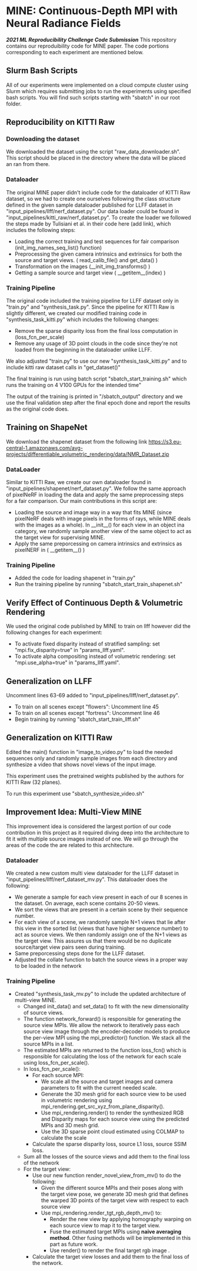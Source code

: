 # MINE: Continuous-Depth MPI with Neural Radiance Fields
 
***2021 ML Reproducibility Challenge Code Submission***
This repository contains our reproduibility code for MINE paper. The code portions corresponding to each experiment are mentioned below.

## Slurm Bash Scripts

All of our experiments were implemented on a cloud compute cluster using Slurm which requires submitting jobs to run the experiments using specified bash scripts. You will find such scripts starting with "sbatch" in our root folder.

## Reproducibility on KITTI Raw

### Downloading the dataset
We downloaded the dataset using the script "raw_data_downloader.sh". This script should be placed in the directory where the data will be placed an ran from there.

### Dataloader
The original MINE paper didn't include code for the dataloader of KITTI Raw dataset, so we had to create one ourselves following the class structure defined in the given sample dataloader published for LLFF dataset in "input_pipelines/llff/nerf_dataset.py". Our data loader could be found in "input_pipelines/kitti_raw/nerf_dataset.py". To create the loader we followed the steps made by Tulisiani et al. in their code here (add link), which includes the following steps:

 - Loading the correct training and test sequences for fair comparison (init_img_names_seq_list() function)
 - Preprocessing the given camera intrinsics and extrinsics for both the source and target views. ( read_calib_file() and get_data() )
 - Transformation on the images (__init_img_transforms() )
 - Getting a sample source and target view ( \_\_getitem\_\_(index) )

###  Training Pipeline
The original code included the training pipeline for LLFF dataset only in "train.py" and "synthesis_task.py". Since the pipeline for KITTI Raw is slightly different, we created our modified training code in "synthesis_task_kitti.py" which includes the following changes:

 - Remove the sparse disparity loss from the final loss computation in (loss_fcn_per_scale)
 - Remove any usage of 3D point clouds in the code since they're not loaded from the beginning in the dataloader unlike LLFF.

We also adjusted "train.py" to use our new "synthesis_task_kitti.py" and to include kitti raw dataset calls in "get_dataset()"

The final training is run using batch script "sbatch_start_training.sh" which runs the training on 4 V100 GPUs for the intended time"

The output of the training is printed in "/sbatch_output" directory and we use the final validation step after the final epoch done and report the results as the original code does.

## Training on ShapeNet

We download the shapenet dataset from the following link 
https://s3.eu-central-1.amazonaws.com/avg-projects/differentiable_volumetric_rendering/data/NMR_Dataset.zip

### DataLoader
Similar to KITTI Raw, we create our own dataloader found in "input_pipelines/shapenet/nerf_dataset.py". We follow the same approach of pixelNeRF in loading the data and apply the same preprocessing steps for a fair comparison. Our main contributions in this script are:

 - Loading the source and image way in a way that fits MINE (since pixelNeRF deals with image pixels in the forms of rays, while MINE deals with the images as a whole). In \_\_init\_\_() for each view in an object ina category, we randomly sample another view of the same object to act as the target view for supervising MINE.
 - Apply the same preporcessing on camera intrinsics and extrinsics as pixelNERF in ( \_\_getitem\_\_() )
### Training Pipeline
 -   Added the code for loading shapenet in "train.py"
 -  Run the training pipeline by running "sbatch_start_train_shapenet.sh"
## Verify Effect of Continuous Depth \& Volumetric Rendering
We used the original code published by MINE to train on llff however did the following changes for each experiment:
 - To activate fixed disparity instead of stratified sampling: set "mpi.fix_disparity=true" in "params_llff.yaml".
 - To activate alpha compositing instead of volumetric rendering: set "mpi.use_alpha=true" in "params_llff.yaml".

## Generalization on LLFF
Uncomment lines 63-69 added to "input_pipelines/llff/nerf_dataset.py".
 - To train on all scenes except "flowers": Uncomment line 45
 - To train on all scenes except "fortress": Uncomment line 46
 - Begin training by running "sbatch_start_train_llff.sh"
## Generalization on KITTI Raw
Edited the main() function in "image_to_video.py" to load the needed sequences only and randomly sample images from each directory and synthesize a video that shows novel views of the input image. 

This experiment uses the pretrained weights published by the authors for KITTI Raw (32 planes).

To run this experiment use "sbatch_synthesize_video.sh"

## Improvement Idea: Multi-View MINE

This improvement idea is considered the largest portion of our code contribution in this project as it required diving deep into the architecture to fit it with multiple source images instead of one. We will go through the areas of the code the are related to this architecture.
### Dataloader
We created a new custom multi view dataloader for the LLFF dataset in "input_pipelines/llff/nerf_dataset_mv.py". This dataloader does the following:

 - We generate a sample for each view present in each of our 8 scenes in the dataset. On average, each scene contains 20-50 views. 
 - We sort the views that are present in a certain scene by their sequence number.
 - For each view of a scene, we randomly sample N+1 views that lie after this view in the sorted list (views that have higher sequence number) to act as source views. We then randomly assign one of the N+1 views as the target view. This assures us that there would be no duplicate source/target view pairs seen during training.
 - Same preporcessing steps done for the LLFF dataset.
 - Adjusted the collate function to batch the source views in a proper way to be loaded in the network
### Training Pipeline
 - Created "synthesis_task_mv.py" to include the updated architecture of multi-view MINE.
	 - Changed init_data() and set_data() to fit with the new dimensionality of source views.
	 - The function network_forward() is responsible for generating the source view MPIs. We allow the network to iteratively pass each source view image through the encoder-decoder models to produce the per-view MPI using the mpi_predictor() function. We stack all the source MPIs in a list.
	 - The estimated MPIs are returned to the function loss_fcn() which is responsible for calculating the loss of the network for each scale using loss_fcn_per_scale().
	 - In loss_fcn_per_scale():
		 - For each source MPI:
			 - We scale all the source and target images and camera parameters to fit with the current needed scale.
			 - Generate the 3D mesh grid for each source view to be used in volumetric rendering using mpi_rendering.get_src_xyz_from_plane_disparity().
			 - Use mpi_rendering.render() to render the synthesized RGB and Disparity maps for each source view using the predicted MPIs and 3D mesh grid.
			 - Use the 3D sparse point cloud estimated using COLMAP to calculate the scale
		 -  Calculate the sparse disparity loss, source L1 loss, source SSIM loss.
	 - Sum all the losses of the source views and add them to the final loss of the network
	 - For the target view:
		 - Use our new function render_novel_view_from_mv() to do the following:
			 - Given the different source MPIs and their poses along with the target view pose,  we generate 3D mesh grid that defines the warped 3D points of the target view with respect to each source view
			 - Use mpi_rendering.render_tgt_rgb_depth_mv() to:
				 -  Render the new view by applying homography warping on each source view to map it to the target view.
				 -  Fuse the estimated target MPIs using **naive averaging method**. Other fusing methods will be implemented in this part as future work.
				 - Use render() to render the final target rgb image .
		 - Calculate the target view losses and add them to the final loss of the network.
